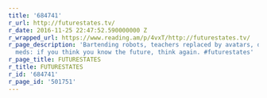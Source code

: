 ```yaml
---
title: '684741'
r_url: http://futurestates.tv/
r_date: 2016-11-25 22:47:52.590000000 Z
r_wrapped_url: https://www.reading.am/p/4vxT/http://futurestates.tv/
r_page_description: 'Bartending robots, teachers replaced by avatars, digital psych
  meds: if you think you know the future, think again. #futurestates'
r_page_title: FUTURESTATES
r_title: FUTURESTATES
r_id: '684741'
r_page_id: '501751'
---
```


